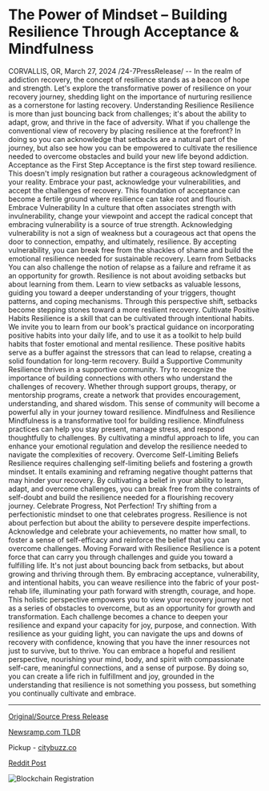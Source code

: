 # The Power of Mindset – Building Resilience Through Acceptance & Mindfulness

CORVALLIS, OR, March 27, 2024 /24-7PressRelease/ -- In the realm of addiction recovery, the concept of resilience stands as a beacon of hope and strength. Let's explore the transformative power of resilience on your recovery journey, shedding light on the importance of nurturing resilience as a cornerstone for lasting recovery.  Understanding Resilience Resilience is more than just bouncing back from challenges; it's about the ability to adapt, grow, and thrive in the face of adversity. What if you challenge the conventional view of recovery by placing resilience at the forefront? In doing so you can acknowledge that setbacks are a natural part of the journey, but also see how you can be empowered to cultivate the resilience needed to overcome obstacles and build your new life beyond addiction.  Acceptance as the First Step Acceptance is the first step toward resilience. This doesn't imply resignation but rather a courageous acknowledgment of your reality. Embrace your past, acknowledge your vulnerabilities, and accept the challenges of recovery. This foundation of acceptance can become a fertile ground where resilience can take root and flourish.  Embrace Vulnerability In a culture that often associates strength with invulnerability, change your viewpoint and accept the radical concept that embracing vulnerability is a source of true strength. Acknowledging vulnerability is not a sign of weakness but a courageous act that opens the door to connection, empathy, and ultimately, resilience. By accepting vulnerability, you can break free from the shackles of shame and build the emotional resilience needed for sustainable recovery.  Learn from Setbacks You can also challenge the notion of relapse as a failure and reframe it as an opportunity for growth. Resilience is not about avoiding setbacks but about learning from them. Learn to view setbacks as valuable lessons, guiding you toward a deeper understanding of your triggers, thought patterns, and coping mechanisms. Through this perspective shift, setbacks become stepping stones toward a more resilient recovery.  Cultivate Positive Habits Resilience is a skill that can be cultivated through intentional habits. We invite you to learn from our book's practical guidance on incorporating positive habits into your daily life, and to use it as a toolkit to help build habits that foster emotional and mental resilience. These positive habits serve as a buffer against the stressors that can lead to relapse, creating a solid foundation for long-term recovery.  Build a Supportive Community Resilience thrives in a supportive community. Try to recognize the importance of building connections with others who understand the challenges of recovery. Whether through support groups, therapy, or mentorship programs, create a network that provides encouragement, understanding, and shared wisdom. This sense of community will become a powerful ally in your journey toward resilience.  Mindfulness and Resilience Mindfulness is a transformative tool for building resilience. Mindfulness practices can help you stay present, manage stress, and respond thoughtfully to challenges. By cultivating a mindful approach to life, you can enhance your emotional regulation and develop the resilience needed to navigate the complexities of recovery.  Overcome Self-Limiting Beliefs Resilience requires challenging self-limiting beliefs and fostering a growth mindset. It entails examining and reframing negative thought patterns that may hinder your recovery. By cultivating a belief in your ability to learn, adapt, and overcome challenges, you can break free from the constraints of self-doubt and build the resilience needed for a flourishing recovery journey.  Celebrate Progress, Not Perfection! Try shifting from a perfectionistic mindset to one that celebrates progress. Resilience is not about perfection but about the ability to persevere despite imperfections.  Acknowledge and celebrate your achievements, no matter how small, to foster a sense of self-efficacy and reinforce the belief that you can overcome challenges.  Moving Forward with Resilience Resilience is a potent force that can carry you through challenges and guide you toward a fulfilling life. It's not just about bouncing back from setbacks, but about growing and thriving through them. By embracing acceptance, vulnerability, and intentional habits, you can weave resilience into the fabric of your post-rehab life, illuminating your path forward with strength, courage, and hope.  This holistic perspective empowers you to view your recovery journey not as a series of obstacles to overcome, but as an opportunity for growth and transformation. Each challenge becomes a chance to deepen your resilience and expand your capacity for joy, purpose, and connection.  With resilience as your guiding light, you can navigate the ups and downs of recovery with confidence, knowing that you have the inner resources not just to survive, but to thrive.  You can embrace a hopeful and resilient perspective, nourishing your mind, body, and spirit with compassionate self-care, meaningful connections, and a sense of purpose. By doing so, you can create a life rich in fulfillment and joy, grounded in the understanding that resilience is not something you possess, but something you continually cultivate and embrace. 

---

[Original/Source Press Release](https://www.24-7pressrelease.com/press-release/509554/the-power-of-mindset-building-resilience-through-acceptance-mindfulness)
                    

[Newsramp.com TLDR](https://newsramp.com/curated-news/exploring-the-transformative-power-of-resilience-in-addiction-recovery/1903dad1d6f32cc7c82546a72b726d21) 


Pickup - [citybuzz.co](https://citybuzz.co/2024/03/27/resilience-the-cornerstone-of-lasting-recovery)
 



[Reddit Post](https://www.reddit.com/r/HealthCareNewsInfo/comments/1bovti0/exploring_the_transformative_power_of_resilience/) 



![Blockchain Registration](https://cdn.newsramp.app/24-7PressRelease/qrcode/243/27/neonPP_8.webp)